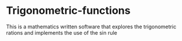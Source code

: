 # Trigonometric-functions
This is a mathematics written software that explores the trigonometric rations and implements the use of the sin rule
